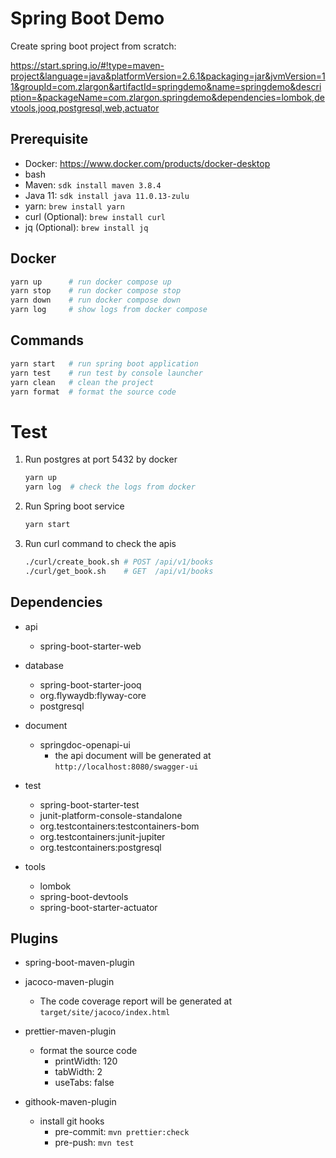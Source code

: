 # Spring Boot Demo

Create spring boot project from scratch:

https://start.spring.io/#!type=maven-project&language=java&platformVersion=2.6.1&packaging=jar&jvmVersion=11&groupId=com.zlargon&artifactId=springdemo&name=springdemo&description=&packageName=com.zlargon.springdemo&dependencies=lombok,devtools,jooq,postgresql,web,actuator

## Prerequisite

- Docker: https://www.docker.com/products/docker-desktop
- bash
- Maven: `sdk install maven 3.8.4`
- Java 11: `sdk install java 11.0.13-zulu`
- yarn: `brew install yarn`
- curl (Optional): `brew install curl`
- jq (Optional): `brew install jq`

## Docker

```bash
yarn up      # run docker compose up
yarn stop    # run docker compose stop
yarn down    # run docker compose down
yarn log     # show logs from docker compose
```

## Commands

```bash
yarn start   # run spring boot application
yarn test    # run test by console launcher
yarn clean   # clean the project
yarn format  # format the source code
```

# Test

1. Run postgres at port 5432 by docker

   ```bash
   yarn up
   yarn log  # check the logs from docker
   ```

2. Run Spring boot service

   ```bash
   yarn start
   ```

3. Run curl command to check the apis

   ```bash
   ./curl/create_book.sh # POST /api/v1/books
   ./curl/get_book.sh    # GET  /api/v1/books
   ```

## Dependencies

- api

  - spring-boot-starter-web

- database

  - spring-boot-starter-jooq
  - org.flywaydb:flyway-core
  - postgresql

- document

  - springdoc-openapi-ui
    - the api document will be generated at `http://localhost:8080/swagger-ui`

- test

  - spring-boot-starter-test
  - junit-platform-console-standalone
  - org.testcontainers:testcontainers-bom
  - org.testcontainers:junit-jupiter
  - org.testcontainers:postgresql

- tools

  - lombok
  - spring-boot-devtools
  - spring-boot-starter-actuator

## Plugins

- spring-boot-maven-plugin

- jacoco-maven-plugin

  - The code coverage report will be generated at `target/site/jacoco/index.html`

- prettier-maven-plugin

  - format the source code
    - printWidth: 120
    - tabWidth: 2
    - useTabs: false

- githook-maven-plugin
  - install git hooks
    - pre-commit: `mvn prettier:check`
    - pre-push: `mvn test`
